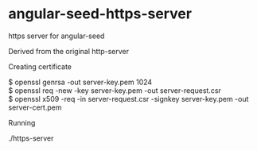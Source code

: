 # angular-seed-https-server
https server for angular-seed

Derived from the original http-server

Creating certificate

$ openssl genrsa -out server-key.pem 1024<br> 
$ openssl req -new -key server-key.pem -out server-request.csr<br>
$ openssl x509 -req -in server-request.csr -signkey server-key.pem -out server-cert.pem<br>

Running

./https-server

